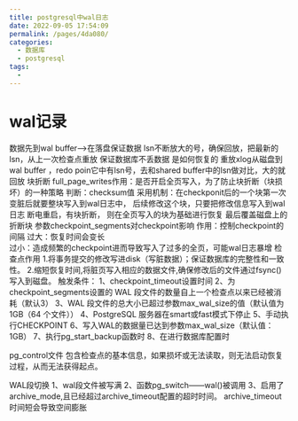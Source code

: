 ```yaml
---
title: postgresql中wal日志
date: 2022-09-05 17:54:09
permalink: /pages/4da080/
categories:
  - 数据库
  - postgresql
tags:
  - 
---
```

# wal记录

数据先到wal buffer-->在落盘保证数据
lsn不断放大的号，确保回放，把最新的lsn，从上一次检查点重放
保证数据库不丢数据
是如何恢复的
重放xlog从磁盘到wal buffer ，redo poin它中有lsn号，去和shared buffer中的lsn做对比，大的就回放
块折断
full_page_writes作用：是否开启全页写入，为了防止块折断（块损坏）的一种策略
判断：checksum值
采用机制：在checkponit后的一个块第一次变脏后就要整块写入到wal日志中，
后续修改这个块，只要把修改信息写入到wal日志
断电重启，有块折断，
则在全页写入的块为基础进行恢复
最后覆盖磁盘上的折断块
参数checkpoint_segments对checkpoint影响
作用：控制checkpoint的间隔
过大：恢复时间会变长	
过小：造成频繁的checkpoint进而导致写入了过多的全页，可能wal日志暴增
检查点作用
1.将事务提交的修改写进disk（写脏数据）；保证数据库的完整性和一致性。
2.缩短恢复时间,将脏页写入相应的数据文件,确保修改后的文件通过fsync()写入到磁盘。
触发条件：
1、checkpoint_timeout设置时间
2、为checkpoint_segments设置的 WAL 段文件的数量自上一个检查点以来已经被消耗（默认3）
3、WAL 段文件的总大小已超过参数max_wal_size的值（默认值为 1GB（64 个文件））
4、PostgreSQL 服务器在smart或fast模式下停止
5、手动执行CHECKPOINT
6、写入WAL的数据量已达到参数max_wal_size（默认值：1GB）
7、执行pg_start_backup函数时
8、在进行数据库配置时




pg_control文件
包含检查点的基本信息，如果损坏或无法读取，则无法启动恢复过程，从而无法获得起点。

WAL段切换
1、wal段文件被写满
2、函数pg_switch——wal()被调用
3、启用了archive_mode,且已经超过archive_timeout配置的超时时间。
archive_timeout时间短会导致空间膨胀